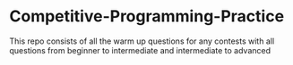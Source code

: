 # Competitive-Programming-Practice
This repo consists of all the warm up questions for any contests with all questions from beginner to intermediate and intermediate to advanced
